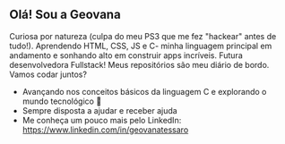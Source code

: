 ## Olá! Sou a Geovana 

Curiosa por natureza (culpa do meu PS3 que me fez "hackear" antes de tudo!). Aprendendo HTML, CSS, JS e C- minha linguagem principal em andamento e sonhando alto em construir apps incríveis. Futura desenvolvedora Fullstack! Meus repositórios são meu diário de bordo.
Vamos codar juntos?

- Avançando nos conceitos básicos da linguagem C e explorando o mundo tecnológico 🤩
- Sempre disposta a ajudar e receber ajuda
- Me conheça um pouco mais pelo LinkedIn: https://www.linkedin.com/in/geovanatessaro

 
  
